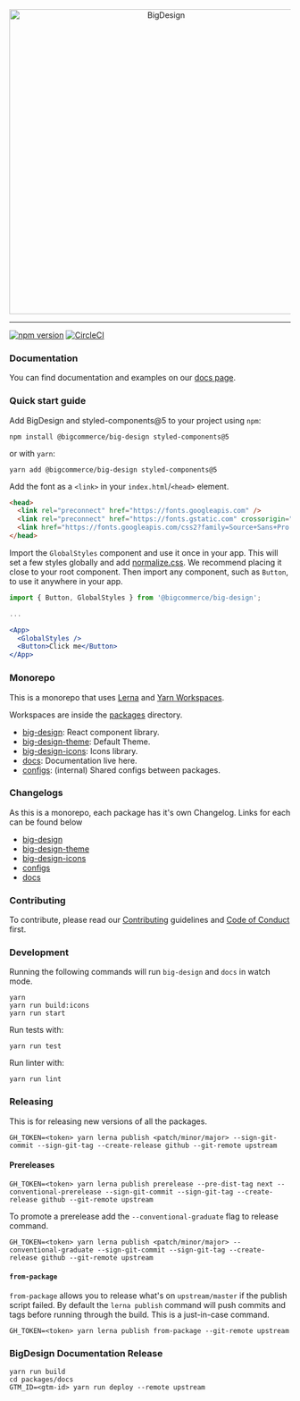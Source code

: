 <div align="center">
  <a href="https://design.bigcommerce.com/components">
    <img alt="BigDesign" src="https://bigcommerce.github.io/big-design/logo-with-text.svg" width="546">
  </a>
</div>

---

[![npm version](https://img.shields.io/npm/v/@bigcommerce/big-design.svg?style=flat)](https://www.npmjs.com/package/@bigcommerce/big-design) [![CircleCI](https://circleci.com/gh/bigcommerce/big-design.svg?style=shield)](https://circleci.com/gh/bigcommerce/big-design)

### Documentation

You can find documentation and examples on our [docs page](https://bigcommerce.github.io/big-design).

### Quick start guide

Add BigDesign and styled-components@5 to your project using `npm`:

```
npm install @bigcommerce/big-design styled-components@5
```

or with `yarn`:

```
yarn add @bigcommerce/big-design styled-components@5
```

Add the font as a `<link>` in your `index.html`/`<head>` element.

```html
<head>
  <link rel="preconnect" href="https://fonts.googleapis.com" />
  <link rel="preconnect" href="https://fonts.gstatic.com" crossorigin="" />
  <link href="https://fonts.googleapis.com/css2?family=Source+Sans+Pro:wght@200;300;400;600&display=swap" rel="stylesheet" />
</head>
```

Import the `GlobalStyles` component and use it once in your app. This will set a few styles globally
and add [normalize.css](https://github.com/necolas/normalize.css/). We recommend placing it close to
your root component. Then import any component, such as `Button`, to use it anywhere in your app.

```jsx
import { Button, GlobalStyles } from '@bigcommerce/big-design';

...

<App>
  <GlobalStyles />
  <Button>Click me</Button>
</App>
```

### Monorepo

This is a monorepo that uses [Lerna](https://lernajs.io) and [Yarn Workspaces](https://yarnpkg.com/lang/en/docs/workspaces/).

Workspaces are inside the [packages](https://github.com/bigcommerce/big-design/blob/master/packages) directory.

- [big-design](https://github.com/bigcommerce/big-design/blob/master/packages/big-design): React component library.
- [big-design-theme](https://github.com/bigcommerce/big-design/blob/master/packages/big-design-theme): Default Theme.
- [big-design-icons](https://github.com/bigcommerce/big-design/blob/master/packages/big-design-icons): Icons library.
- [docs](https://github.com/bigcommerce/big-design/blob/master/packages/docs): Documentation live here.
- [configs](https://github.com/bigcommerce/big-design/blob/master/packages/configs): (internal) Shared configs between packages.

### Changelogs

As this is a monorepo, each package has it's own Changelog. Links for each can be found below

- [big-design](https://github.com/bigcommerce/big-design/blob/master/packages/big-design/CHANGELOG.md)
- [big-design-theme](https://github.com/bigcommerce/big-design/blob/master/packages/big-design-theme/CHANGELOG.md)
- [big-design-icons](https://github.com/bigcommerce/big-design/blob/master/packages/big-design-icons/CHANGELOG.md)
- [configs](https://github.com/bigcommerce/big-design/tree/master/packages/configs)
- [docs](https://github.com/bigcommerce/big-design/blob/master/packages/docs/CHANGELOG.md)

### Contributing

To contribute, please read our [Contributing](https://github.com/bigcommerce/big-design/blob/master/CONTRIBUTING.md) guidelines
and [Code of Conduct](https://github.com/bigcommerce/big-design/blob/master/CODE_OF_CONDUCT.md) first.

### Development

Running the following commands will run `big-design` and `docs` in watch mode.

```
yarn
yarn run build:icons
yarn run start
```

Run tests with:

```
yarn run test
```

Run linter with:

```
yarn run lint
```

### Releasing

This is for releasing new versions of all the packages.

```
GH_TOKEN=<token> yarn lerna publish <patch/minor/major> --sign-git-commit --sign-git-tag --create-release github --git-remote upstream
```

#### Prereleases

```
GH_TOKEN=<token> yarn lerna publish prerelease --pre-dist-tag next --conventional-prerelease --sign-git-commit --sign-git-tag --create-release github --git-remote upstream
```

To promote a prerelease add the `--conventional-graduate` flag to release command.

```
GH_TOKEN=<token> yarn lerna publish <patch/minor/major> --conventional-graduate --sign-git-commit --sign-git-tag --create-release github --git-remote upstream
```

#### `from-package`

`from-package` allows you to release what's on `upstream/master` if the publish script failed. By default the `lerna publish` command will push commits and tags before running through the build. This is a just-in-case command.

```
GH_TOKEN=<token> yarn lerna publish from-package --git-remote upstream
```

### BigDesign Documentation Release

```
yarn run build
cd packages/docs
GTM_ID=<gtm-id> yarn run deploy --remote upstream
```
